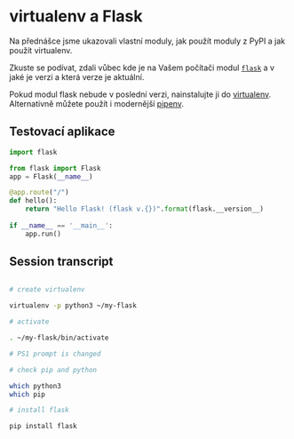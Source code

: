# virtualenv a Flask

Na přednášce jsme ukazovali vlastní moduly, jak použít
moduly z PyPI a jak použít virtualenv.

Zkuste se podívat, zdali vůbec kde je na Vašem počítači modul 
[`flask`][flask] a v jaké je verzi a která verze je aktuální.

Pokud modul flask nebude v poslední verzi, nainstalujte ji
do [virtualenv][venv-guide].  Alternativně můžete použít 
i modernější [pipenv][pipenv-guide]. 

## Testovací aplikace

```python
import flask

from flask import Flask
app = Flask(__name__)

@app.route("/")
def hello():
    return "Hello Flask! (flask v.{})".format(flask.__version__)
    
if __name__ == '__main__':
    app.run()
```

## Session transcript

```bash

# create virtualenv

virtualenv -p python3 ~/my-flask

# activate

. ~/my-flask/bin/activate

# PS1 prompt is changed

# check pip and python

which python3
which pip 

# install flask

pip install flask

```

[flask]: http://flask.pocoo.org
[venv-guide]: http://docs.python-guide.org/en/latest/dev/virtualenvs/#lower-level-virtualenv
[pipenv-guide]: http://docs.python-guide.org/en/latest/dev/virtualenvs/
